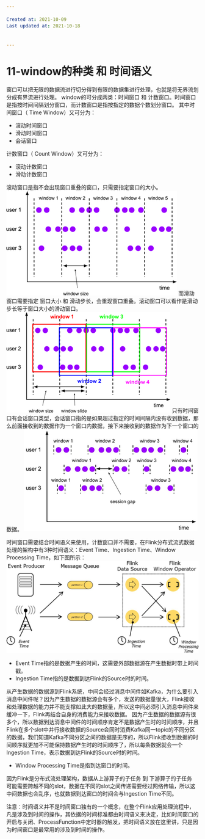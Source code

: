 ```yaml
---

Created at: 2021-10-09
Last updated at: 2021-10-18


---
```


# 11-window的种类 和 时间语义


窗口可以把无限的数据流进行切分得到有限的数据集进行处理，也就是将无界流划分成有界流进行处理。
window的可分成两类：时间窗口 和 计数窗口。时间窗口是指按时间间隔划分窗口，而计数窗口是指按指定的数据个数划分窗口。
其中时间窗口（ Time Window）又可分为：

* 滚动时间窗口
* 滑动时间窗口
* 会话窗口

计数窗口（ Count Window）又可分为：

* 滚动计数窗口
* 滑动计数窗口

滚动窗口是指不会出现窗口重叠的窗口，只需要指定窗口的大小。
![unknown_filename.png](./_resources/11-window的种类_和_时间语义.resources/unknown_filename.png)
而滑动窗口需要指定 窗口大小 和 滑动步长，会重现窗口重叠。滚动窗口可以看作是滑动步长等于窗口大小的滑动窗口。
![unknown_filename.1.png](./_resources/11-window的种类_和_时间语义.resources/unknown_filename.1.png)
只有时间窗口有会话窗口类型，会话窗口指的是如果超过指定的时间间隔内没有收到数据，那么前面接收到的数据作为一个窗口内数据，接下来接收到的数据作为下一个窗口的数据。
![unknown_filename.2.png](./_resources/11-window的种类_和_时间语义.resources/unknown_filename.2.png)

时间窗口需要结合时间语义来使用，计数窗口并不需要，在Flink分布式流式数据处理的架构中有3种时间语义：Event Time、Ingestion Time、Window Processing Time，如下图所示：
![unknown_filename.3.png](./_resources/11-window的种类_和_时间语义.resources/unknown_filename.3.png)

* Event Time指的是数据产生的时间，这需要外部数据源在产生数据时带上时间戳。
* Ingestion Time指的是数据到达Flink的Source时的时间。

从产生数据的数据源到Flink系统，中间会经过消息中间件如Kafka，为什么要引入消息中间件呢？因为产生数据的数据源会有多个，发送的数据量很大，Flink接收和处理数据的能力并不能支撑如此大的数据量，所以这中间必须引入消息中间件来缓冲一下，Flink再结合自身的消费能力来接收数据。
因为产生数据的数据源有很多个，所以数据到达消息中间件的时间顺序肯定不是数据产生时的时间顺序，并且Flink在多个slot中并行接收数据的Source会同时消费Kafka同一topic的不同分区的数据，我们知道Kafka不同分区之间的数据是无序的，所以Flink接收到数据的时间顺序就更加不可能保持数据产生时的时间顺序了，所以每条数据就会一个Ingestion Time，表示数据到达Flink的Source时的时间。

* Window Processing Time是指到达窗口的时间。

因为Flink是分布式流处理架构，数据从上游算子的子任务 到 下游算子的子任务 可能需要跨越不同的slot，数据在不同的slot之间传递需要经过网络传输，所以这中间数据也会乱序，也就数据到达窗口的时间会与Ingestion Time不同。

注意：时间语义并不是时间窗口独有的一个概念，在整个Flink应用处理流程中，凡是涉及到时间的操作，其依据的时间标准都由时间语义来决定，比如时间窗口的开启与关闭、ProcessFunction中定时器的触发，把时间语义放在这里讲，只是因为时间窗口是最常用的涉及到时间的操作。

